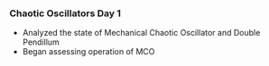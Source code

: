 ### Chaotic Oscillators Day 1

- Analyzed the state of Mechanical Chaotic Oscillator and Double Pendillum
- Began assessing operation of MCO